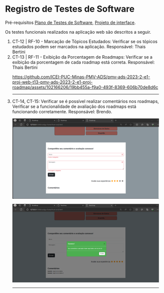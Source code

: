 # Registro de Testes de Software

Pré-requisitos [Plano de Testes de Software](https://github.com/ICEI-PUC-Minas-PMV-ADS/ads-e1-exemplo-vida-de-estudante/blob/main/documentos/07-Plano%20de%20Testes%20de%20Software.md), [Projeto de interface](https://github.com/ICEI-PUC-Minas-PMV-ADS/pmv-ads-2023-2-e1-proj-web-t13-pmv-ads-2023-2-e1-proj-roadmap/blob/main/documentos/04-Projeto%20de%20Interface.md).

Os testes funcionais realizados na aplicação web são descritos a seguir.

<ol>
  <li>CT-12 | RF-10 - Marcação de Tópicos Estudados: Verificar se os tópicos estudados podem ser marcados na aplicação.
  Responsável: Thais Bertini
  </li>

<li>CT-13 | RF-11 - Exibição da Porcentagem de Roadmaps: Verificar se a exibição da porcentagem de cada roadmap está correta.
  Responsável: Thais Bertini
</li>

https://github.com/ICEI-PUC-Minas-PMV-ADS/pmv-ads-2023-2-e1-proj-web-t13-pmv-ads-2023-2-e1-proj-roadmap/assets/102166206/19bb455a-f9a0-493f-8369-606b70de8d6c



  </li>
<hr>
  <li> CT-14, CT-15: Verificar se é possível realizar comentários nos roadmaps, Verificar se a funcionalidade de avaliação dos roadmaps está funcionando corretamente.
  Responsável: Brendo.

  ![](<teste-barra-comentarios.png>)

  ![](<teste-barra-comentarios2.png>)
  </li>
<hr>







</ol>
